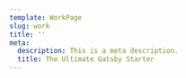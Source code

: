 ```yaml
---
template: WorkPage
slug: work
title: ''
meta:
  description: This is a meta description.
  title: The Ultimate Gatsby Starter
---
```

